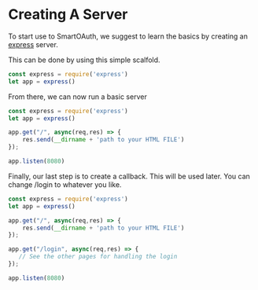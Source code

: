 # Creating A Server

To start use to SmartOAuth, we suggest to learn the basics by creating an [express](https://npmjs.com/package/express) server.

This can be done by using this simple scalfold.

```js
const express = require('express')
let app = express()
```

From there, we can now run a basic server

```js
const express = require('express')
let app = express()

app.get("/", async(req,res) => {
    res.send(__dirname + 'path to your HTML FILE')
});

app.listen(8080)
```

Finally, our last step is to create a callback. This will be used later. You can change /login to whatever you like.
```js
const express = require('express')
let app = express()

app.get("/", async(req,res) => {
    res.send(__dirname + 'path to your HTML FILE')
});

app.get("/login", async(req,res) => {
   // See the other pages for handling the login
});

app.listen(8080)
```
